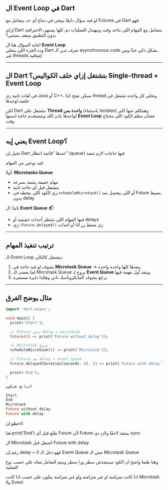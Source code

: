 ## ال Event Loop في Dart

لو فيه سؤال دايمًا بييجي في دماغ أي حد بيتعامل مع Futures في Dart فهو:

إزاي Dart بتتعامل مع المهام اللي بتاخد وقت وبتهندل العمليات دى كلها بمنتهى الاحترافية بدون التطبيق ميقف يستنى؟ 

اجابة السؤال هنا ال **Event Loop**  
وده الجزء اللي بيخلي Dart تعرف تدير الـ asynchronous code بشكل ذكي جدًا ومن غير threads إضافية

---

## ال Dart بتشتغل إزاي خلف الكواليس؟ Single-thread + Event Loop

في لغات تانية زي Java أو C++، ممكن تفتح كذا thread وتخلي كل واحدة تشتغل في خلفية لوحدها

لكن Dart بتشتغل على **Thread واحدة بس** (باستثناء Isolates) وهنتكلم عنها اكتر لواحدها باذن الله وبتستخدم حاجة اسمها **Event Loop** عشان تنظم الكود اللي محتاج وقت

---

## يعني إيه Event Loop؟

تخيل إن Dart عندها "قائمة انتظار" (queue) فيها حاجات لازم تتنفذ

فيه نوعين من المهام:

أولا: **Microtasks Queue**  
   - مهام خفيفة بتتنفذ بسرعة
   - بتشتغل قبل أي حاجة تانية
   - زي الكود اللي بتحطه في `scheduleMicrotask()` أو اللي بيحصل بعد Future بسيط بدون delay

ثانيا: ال **Event Queue** 📬  
   - فيها المهام اللي بتنتظر أحداث حقيقية أو delays
   - زي: `Future.delayed()` أو أحداث UI زي ضغط زر

---

## ترتيب تنفيذ المهام

الـ Event Loop بيشتغل كالتالي:

1. يشوف لو فيه حاجة في **Microtask Queue** → ينفذها كلها واحدة واحدة
2. لما يفضى الـ Microtask Queue يروح لـ **Event Queue** وينفذ أول مهمة فيها
3. يرجع يشوف المايكروتاسك تاني وهكذا دايرة مستمرة 

---

## مثال يوضح الفرق

```dart
import 'dart:async';

void main() {
  print('Start');

  // Future بدون delay = microtask
  Future(() => print('Future without delay'));

  // Microtask صريح
  scheduleMicrotask(() => print('Microtask'));

  // Future بعد delay = event queue
  Future.delayed(Duration(seconds: 0), () => print('Future with delay'));

  print('End');
}

الناتج هيكون 

Start
End
Microtask
Future without delay
Future with delay

```

لاحظو إن:

هنا print('End') طلع قبل أي Future لأن Future بيتنفذ لاحقًا ولان دى sync 

ال Microtask اشتغل قبل Future with delay

رغم إن delay = 0 فهو دخل الـ Event Queue مش الـ Microtask Queue

وهنا طبعا واضح ان الكود مبيتنفذش سطر ورا سطر وبيتم التعامل معاه على حسب نوع العملية

 اذا كانت متزامنة او غير متزامنة ولو غير متزامنة بيكون على حسب اذا كانت Microtask ولا Event


